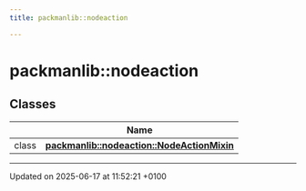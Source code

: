 ```yaml
---
title: packmanlib::nodeaction

---
```


# packmanlib::nodeaction



## Classes

|                | Name           |
| -------------- | -------------- |
| class | **[packmanlib::nodeaction::NodeActionMixin](classpackmanlib_1_1nodeaction_1_1_node_action_mixin.md)**  |






-------------------------------

Updated on 2025-06-17 at 11:52:21 +0100